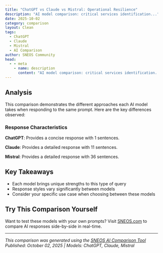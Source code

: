 ```yaml
---
title: "ChatGPT vs Claude vs Mistral: Operational Resilience"
description: "AI model comparison: critical services identification..."
date: 2025-10-02
category: comparison
layout: Clean
tags:
  - ChatGPT
  - Claude
  - Mistral
  - AI Comparison
author: SNEOS Community
head:
  - - meta
    - name: description
      content: "AI model comparison: critical services identification..."
---
```


<ChatComparison
  title="ChatGPT vs Claude vs Mistral: Operational Resilience"
  prompt="critical services identification"
  :responses='{
    "ChatGPT": "Error calling OpenAI API.",
    "Claude": "# Critical Services Identification\n\n## Overview\nCritical services identification is the process of determining which business services, IT systems, and infrastructure components are essential for an organization\u0027s operations, revenue generation, and regulatory compliance.\n\n## Key Categories of Critical Services\n\n### 1. **Business-Critical Services**\n- **Revenue-generating systems**\n  - E-commerce platforms\n  - Payment processing\n  - Customer relationship management (CRM)\n  - Sales systems\n\n- **Customer-facing services**\n  - Websites and web applications\n  - Mobile applications\n  - Customer support systems\n  - Service delivery platforms\n\n### 2. **Infrastructure Services**\n- **Core IT infrastructure**\n  - Network connectivity\n  - Data centers\n  - Cloud services\n  - Backup and recovery systems\n\n- **Security services**\n  - Identity and access management\n  - Firewalls and intrusion detection\n  - Antivirus and endpoint protection\n  - Security monitoring\n\n### 3. **Operational Services**\n- **Communications**\n  - Email systems\n  - Voice/telephony\n  - Collaboration platforms\n  - Emergency notification systems\n\n- **Data and applications**\n  - Database systems\n  - Enterprise resource planning (ERP)\n  - Document management\n  - Analytics and reporting\n\n## Identification Methodology\n\n### 1. **Business Impact Analysis (BIA)**\n\u0060\u0060\u0060\nStep 1: Inventory all services and systems\nStep 2: Assess business dependencies\nStep 3: Determine financial impact of downtime\nStep 4: Evaluate regulatory/compliance requirements\nStep 5: Analyze customer impact\nStep 6: Calculate recovery time objectives (RTO)\nStep 7: Define recovery point objectives (RPO)\n\u0060\u0060\u0060\n\n### 2. **Risk Assessment Framework**\n- **Probability of failure**\n- **Impact severity**\n- **Duration of potential outage**\n- **Cascade effects**\n- **Recovery complexity**\n\n### 3. **Stakeholder Analysis**\n- Executive leadership input\n- Department head interviews\n- Customer feedback\n- Regulatory requirements\n- Vendor dependencies\n\n## Criticality Classification\n\n### **Tier 1: Mission-Critical**\n- Cannot operate without these services\n- Immediate business impact\n- RTO: 0-4 hours\n- Maximum acceptable downtime: Minutes\n\n### **Tier 2: Business-Important**\n- Significant impact on operations\n- Moderate business disruption\n- RTO: 4-24 hours\n- Maximum acceptable downtime: Hours\n\n### **Tier 3: Business-Supportive**\n- Limited immediate impact\n- Can operate temporarily without\n- RTO: 24-72 hours\n- Maximum acceptable downtime: Days\n\n### **Tier 4: Non-Critical**\n- Minimal business impact\n- RTO: 72\u002B hours\n- Maximum acceptable downtime: Days/weeks\n\n## Assessment Criteria\n\n### **Financial Impact**\n- Direct revenue loss per hour\n- Cost of manual workarounds\n- Penalty costs (SLA breaches)\n- Recovery and restoration costs\n\n### **Operational Impact**\n- Employee productivity loss\n- Customer service disruption\n- Supply chain effects\n- Partner/vendor relationships\n\n### **Regulatory/Compliance**\n- Legal requirements\n- Industry standards\n- Audit implications\n- Reporting obligations\n\n### **Reputation Impact**\n- Brand damage potential\n- Customer trust erosion\n- Media attention risk\n- Competitive disadvantage\n\n## Documentation Requirements\n\n### **Service Inventory**\n\u0060\u0060\u0060\n- Service name and description\n- Business owner\n- Technical owner\n- Dependencies (upstream/downstream)\n- Current availability metrics\n- Performance baselines\n\u0060\u0060\u0060\n\n### **Criticality Assessment**\n\u0060\u0060\u0060\n- Criticality tier assignment\n- Justification for classification\n- Impact analysis results\n- RTO/RPO requirements\n- Recovery strategies\n\u0060\u0060\u0060\n\n## Implementation Best Practices\n\n### 1. **Regular Reviews**\n- Quarterly assessments\n- Annual comprehensive reviews\n- After major changes\n- Post-incident evaluations\n\n### 2. **Cross-Functional Involvement**\n- Business stakeholders\n- IT operations\n- Security teams\n- Risk management\n- Compliance officers\n\n### 3. **Documentation Maintenance**\n- Keep inventories current\n- Update after system changes\n- Validate dependencies\n- Review criticality assignments\n\n### 4. **Testing and Validation**\n- Conduct tabletop exercises\n- Perform failover tests\n- Validate recovery procedures\n- Test backup systems\n\n## Common Challenges\n\n### **Identification Challenges**\n- Hidden dependencies\n- Outdated documentation\n- Stak",
    "Mistral": "Identifying critical services is essential for ensuring the continuity and resilience of an organization, especially in the context of disaster recovery, business continuity planning, and risk management. Here are some steps and considerations for identifying critical services:\n\n### 1. **Understand Business Objectives**\n   - **Mission and Vision:** Align the identification of critical services with the organization\u0027s mission, vision, and strategic goals.\n   - **Key Performance Indicators (KPIs):** Identify the KPIs that are crucial for the organization\u0027s success.\n\n### 2. **Conduct a Business Impact Analysis (BIA)**\n   - **Identify Key Functions:** Determine the core functions that are essential for the organization to operate.\n   - **Assess Impact:** Evaluate the potential impact of disruptions to these functions, including financial, operational, and reputational impacts.\n   - **Prioritize Functions:** Rank functions based on their criticality to the organization.\n\n### 3. **Stakeholder Engagement**\n   - **Consult with Stakeholders:** Engage with key stakeholders, including senior management, department heads, and employees, to gather insights on critical services.\n   - **Cross-Functional Teams:** Form cross-functional teams to ensure a comprehensive view of critical services across the organization.\n\n### 4. **Analyze Dependencies**\n   - **Internal Dependencies:** Identify internal dependencies, such as IT systems, data, and personnel, that support critical services.\n   - **External Dependencies:** Consider external dependencies, such as suppliers, partners, and regulatory requirements.\n\n### 5. **Risk Assessment**\n   - **Identify Risks:** Identify potential risks that could disrupt critical services, such as cyber threats, natural disasters, and supply chain disruptions.\n   - **Evaluate Likelihood and Impact:** Assess the likelihood and impact of these risks on critical services.\n\n### 6. **Documentation and Communication**\n   - **Document Findings:** Document the identified critical services, their dependencies, and the associated risks.\n   - **Communicate Results:** Share the findings with relevant stakeholders to ensure alignment and buy-in.\n\n### 7. **Develop Mitigation Strategies**\n   - **Redundancy and Backup:** Implement redundancy and backup solutions for critical services.\n   - **Contingency Plans:** Develop contingency plans to address potential disruptions.\n   - **Training and Awareness:** Train employees on the importance of critical services and their role in maintaining them.\n\n### 8. **Regular Review and Update**\n   - **Periodic Reviews:** Conduct regular reviews of critical services to ensure they remain relevant and up-to-date.\n   - **Adapt to Changes:** Adapt the identification and management of critical services to changes in the organization\u0027s environment, such as new technologies, market conditions, and regulatory requirements.\n\n### Examples of Critical Services\n- **Financial Services:** Payroll processing, accounts payable/receivable, financial reporting.\n- **IT Services:** Network infrastructure, data centers, critical applications.\n- **Customer Services:** Customer support, order processing, customer relationship management.\n- **Operational Services:** Manufacturing, supply chain management, logistics.\n- **Human Resources:** Employee onboarding, benefits administration, compliance.\n\n### Tools and Techniques\n- **BIA Software:** Use specialized software for conducting Business Impact Analysis.\n- **Risk Management Tools:** Utilize risk management tools to identify and assess risks.\n- **Dependency Mapping:** Create dependency maps to visualize the relationships between critical services and their dependencies.\n\nBy following these steps, organizations can effectively identify and manage their critical services, ensuring business continuity and resilience in the face of potential disruptions."
  }'
  published-date="09:53"
/>

## Analysis

This comparison demonstrates the different approaches each AI model takes when responding to the same prompt. Here are the key differences observed:

### Response Characteristics

**ChatGPT**: Provides a concise response with 1 sentences. 

**Claude**: Provides a detailed response with 11 sentences. 

**Mistral**: Provides a detailed response with 36 sentences. 

## Key Takeaways

- Each model brings unique strengths to this type of query
- Response styles vary significantly between models
- Consider your specific use case when choosing between these models

## Try This Comparison Yourself

Want to test these models with your own prompts? Visit [SNEOS.com](https://sneos.com) to compare AI responses side-by-side in real-time.

---

*This comparison was generated using the [SNEOS AI Comparison Tool](https://sneos.com)*
*Published: October 02, 2025 | Models: ChatGPT, Claude, Mistral*
